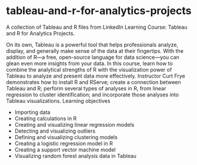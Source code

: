 # tableau-and-r-for-analytics-projects
A collection of Tableau and R files from LinkedIn Learning Course: Tableau and R for Analytics Projects.

On its own, Tableau is a powerful tool that helps professionals analyze, display, and generally make sense of the data at their fingertips. With the addition of R—a free, open-source language for data science—you can glean even more insights from your data. In this course, learn how to combine the analytical strengths of R with the visualization power of Tableau to analyze and present data more effectively. Instructor Curt Frye demonstrates how to install R and RServe; create a connection between Tableau and R; perform several types of analyses in R, from linear regression to cluster identification; and incorporate those analyses into Tableau visualizations.
Learning objectives
- Importing data
- Creating calculations in R
- Creating and visualizing linear regression models
- Detecting and visualizing outliers
- Defining and visualizing clustering models
- Creating a logistic regression model in R
- Creating a support vector machine model
- Visualizing random forest analysis data in Tableau
